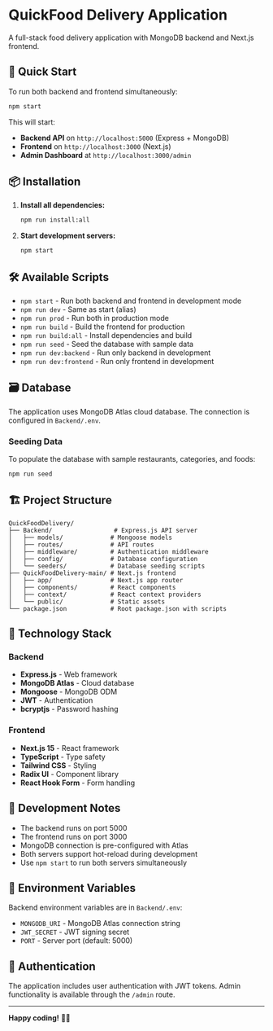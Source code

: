 # QuickFood Delivery Application

A full-stack food delivery application with MongoDB backend and Next.js frontend.

## 🚀 Quick Start

To run both backend and frontend simultaneously:

```bash
npm start
```

This will start:
- **Backend API** on `http://localhost:5000` (Express + MongoDB)
- **Frontend** on `http://localhost:3000` (Next.js)
- **Admin Dashboard** at `http://localhost:3000/admin`

## 📦 Installation

1. **Install all dependencies:**
   ```bash
   npm run install:all
   ```

2. **Start development servers:**
   ```bash
   npm start
   ```

## 🛠️ Available Scripts

- `npm start` - Run both backend and frontend in development mode
- `npm run dev` - Same as start (alias)
- `npm run prod` - Run both in production mode
- `npm run build` - Build the frontend for production
- `npm run build:all` - Install dependencies and build
- `npm run seed` - Seed the database with sample data
- `npm run dev:backend` - Run only backend in development
- `npm run dev:frontend` - Run only frontend in development

## 🗃️ Database

The application uses MongoDB Atlas cloud database. The connection is configured in `Backend/.env`.

### Seeding Data

To populate the database with sample restaurants, categories, and foods:

```bash
npm run seed
```

## 🏗️ Project Structure

```
QuickFoodDelivery/
├── Backend/                 # Express.js API server
│   ├── models/             # Mongoose models
│   ├── routes/             # API routes
│   ├── middleware/         # Authentication middleware
│   ├── config/             # Database configuration
│   └── seeders/            # Database seeding scripts
├── QuickFoodDelivery-main/ # Next.js frontend
│   ├── app/                # Next.js app router
│   ├── components/         # React components
│   ├── context/            # React context providers
│   └── public/             # Static assets
└── package.json            # Root package.json with scripts
```

## 🔧 Technology Stack

### Backend
- **Express.js** - Web framework
- **MongoDB Atlas** - Cloud database
- **Mongoose** - MongoDB ODM
- **JWT** - Authentication
- **bcryptjs** - Password hashing

### Frontend
- **Next.js 15** - React framework
- **TypeScript** - Type safety
- **Tailwind CSS** - Styling
- **Radix UI** - Component library
- **React Hook Form** - Form handling

## 🚨 Development Notes

- The backend runs on port 5000
- The frontend runs on port 3000
- MongoDB connection is pre-configured with Atlas
- Both servers support hot-reload during development
- Use `npm start` to run both servers simultaneously

## 📝 Environment Variables

Backend environment variables are in `Backend/.env`:
- `MONGODB_URI` - MongoDB Atlas connection string
- `JWT_SECRET` - JWT signing secret
- `PORT` - Server port (default: 5000)

## 🔐 Authentication

The application includes user authentication with JWT tokens. Admin functionality is available through the `/admin` route.

---

**Happy coding!** 🍕🚀

